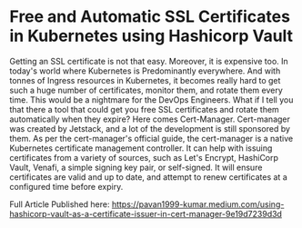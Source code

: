 # Free and Automatic SSL Certificates in Kubernetes using Hashicorp Vault
Getting an SSL certificate is not that easy. Moreover, it is expensive too. In today's world where Kubernetes is Predominantly everywhere. And with tonnes of Ingress resources in Kubernetes, it becomes really hard to get such a huge number of certificates, monitor them, and rotate them every time. This would be a nightmare for the DevOps Engineers. What if I tell you that there a tool that could get you free SSL certificates and rotate them automatically when they expire? Here comes Cert-Manager. Cert-manager was created by Jetstack, and a lot of the development is still sponsored by them. As per the cert-manager's official guide, the cert-manager is a native Kubernetes certificate management controller. It can help with issuing certificates from a variety of sources, such as Let's Encrypt, HashiCorp Vault, Venafi, a simple signing key pair, or self-signed. It will ensure certificates are valid and up to date, and attempt to renew certificates at a configured time before expiry.

Full Article Published here: https://pavan1999-kumar.medium.com/using-hashicorp-vault-as-a-certificate-issuer-in-cert-manager-9e19d7239d3d
